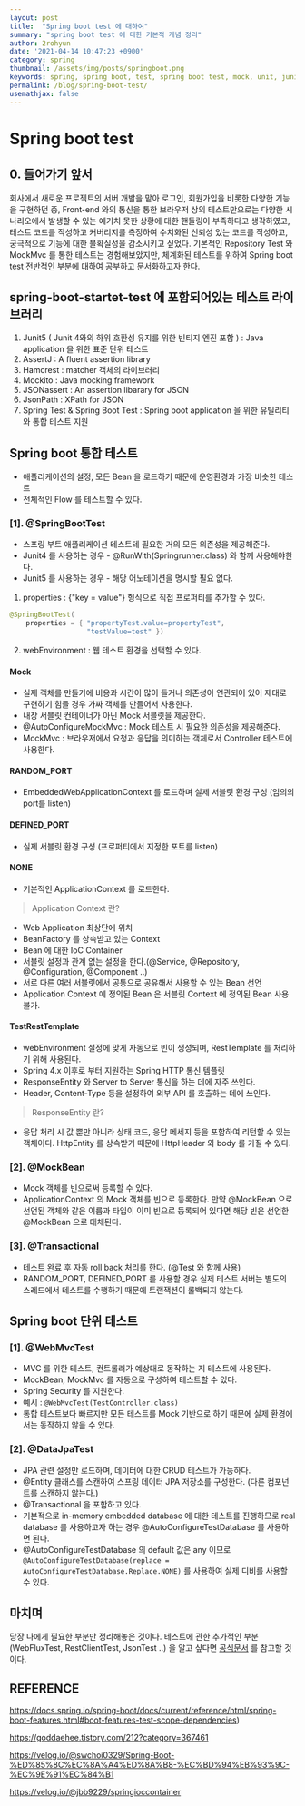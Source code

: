 ```yaml
---
layout: post
title:  "Spring boot test 에 대하여"
summary: "spring boot test 에 대한 기본적 개념 정리"
author: 2rohyun
date: '2021-04-14 10:47:23 +0900'
category: spring
thumbnail: /assets/img/posts/springboot.png
keywords: spring, spring boot, test, spring boot test, mock, unit, junit
permalink: /blog/spring-boot-test/
usemathjax: false
---
```

# Spring boot test 

## 0. 들어가기 앞서
회사에서 새로운 프로젝트의 서버 개발을 맡아 로그인, 회원가입을 비롯한 다양한 기능을 구현하던 중, Front-end 와의 통신을 통한 브라우저 상의 테스트만으로는 다양한 시나리오에서 발생할 수 있는 예기치 못한 상황에 대한 핸들링이 부족하다고 생각하였고, 테스트 코드를 작성하고 커버리지를 측정하여 수치화된 신뢰성 있는 코드를 작성하고, 궁극적으로 기능에 대한 불확실성을 감소시키고 싶었다. 기본적인 Repository Test 와 MockMvc 를 통한 테스트는 경험해보았지만, 체계화된 테스트를 위하여 Spring boot test 전반적인 부분에 대하여 공부하고 문서화하고자 한다.

## spring-boot-startet-test 에 포함되어있는 테스트 라이브러리
1. Junit5 ( Junit 4와의 하위 호환성 유지를 위한 빈티지 엔진 포함 ) : Java application 을 위한 표준 단위 테스트
2. AssertJ : A fluent assertion library
3. Hamcrest : matcher 객체의 라이브러리
4. Mockito : Java mocking framework
5. JSONassert : An assertion libarary for JSON
6. JsonPath : XPath for JSON
7. Spring Test & Spring Boot Test : Spring boot application 을 위한 유틸리티와 통합 테스트 지원

## Spring boot 통합 테스트
 - 애플리케이션의 설정, 모든 Bean 을 로드하기 때문에 운영환경과 가장 비슷한 테스트 
 - 전체적인 Flow 를 테스트할 수 있다.

### [1]. @SpringBootTest
 - 스프링 부트 애플리케이션 테스트테 필요한 거의 모든 의존성을 제공해준다.
 - Junit4 를 사용하는 경우 - @RunWith(Springrunner.class) 와 함께 사용해야한다.
 - Junit5 를 사용하는 경우 - 해당 어노테이션을 명시할 필요 없다.

 1. properties : {"key = value"} 형식으로 직접 프로퍼티를 추가할 수 있다.
 ```java
 @SpringBootTest( 
     properties = { "propertyTest.value=propertyTest", 
                    "testValue=test" })
 ```

2. webEnvironment : 웹 테스트 환경을 선택할 수 있다.

#### Mock
 - 실제 객체를 만들기에 비용과 시간이 많이 들거나 의존성이 연관되어 있어 제대로 구현하기 힘들 경우 가짜 객체를 만들어서 사용한다.
 - 내장 서블릿 컨테이너가 아닌 Mock 서블릿을 제공한다.
 - @AutoConfigureMockMvc : Mock 테스트 시 필요한 의존성을 제공해준다. 
 - MockMvc : 브라우저에서 요청과 응답을 의미하는 객체로서 Controller 테스트에 사용한다.

#### RANDOM_PORT
 - EmbeddedWebApplicationContext 를 로드하며 실제 서블릿 환경 구성 (임의의 port를 listen)

#### DEFINED_PORT 
 - 실제 서블릿 환경 구성 (프로퍼티에서 지정한 포트를 listen)

#### NONE
 - 기본적인 ApplicationContext 를 로드한다.

> Application Context 란?
 - Web Application 최상단에 위치
 - BeanFactory 를 상속받고 있는 Context
 - Bean 에 대한 IoC Container
 - 서블릿 설정과 관계 없는 설정을 한다.(@Service, @Repository, @Configuration, @Component ..)
 - 서로 다른 여러 서블릿에서 공통으로 공유해서 사용할 수 있는 Bean 선언
 - Application Context 에 정의된 Bean 은 서블릿 Context 에 정의된 Bean 사용 불가.

#### TestRestTemplate
 - webEnvironment 설정에 맞게 자동으로 빈이 생성되며, RestTemplate 를 처리하기 위해 사용된다.
 - Spring 4.x 이후로 부터 지원하는 Spring HTTP 통신 템플릿
 - ResponseEntity 와 Server to Server 통신을 하는 데에 자주 쓰인다.
 - Header, Content-Type 등을 설정하여 외부 API 를 호출하는 데에 쓰인다.

> ResponseEntity 란?
 - 응답 처리 시 값 뿐만 아니라 상태 코드, 응답 메세지 등을 포함하여 리턴할 수 있는 객체이다. HttpEntity 를 상속받기 때문에 HttpHeader 와 body 를 가질 수 있다.

### [2]. @MockBean
 - Mock 객체를 빈으로써 등록할 수 있다.
 - ApplicationContext 의 Mock 객체를 빈으로 등록한다. 만약 @MockBean 으로 선언된 객체와 같은 이름과 타입이 이미 빈으로 등록되어 있다면 해당 빈은 선언한 @MockBean 으로 대체된다.

### [3]. @Transactional
 - 테스트 완료 후 자동 roll back 처리를 한다. (@Test 와 함께 사용)
 - RANDOM_PORT, DEFINED_PORT 를 사용할 경우 실제 테스트 서버는 별도의 스레드에서 테스트를 수행하기 때문에 트랜잭션이 롤백되지 않는다.

## Spring boot 단위 테스트

### [1]. @WebMvcTest
 - MVC 를 위한 테스트, 컨트롤러가 예상대로 동작하는 지 테스트에 사용된다.
 - MockBean, MockMvc 를 자동으로 구성하여 테스트할 수 있다.
 - Spring Security 를 지원한다.
 - 예시 : `@WebMvcTest(TestController.class)`
 - 통합 테스트보다 빠르지만 모든 테스트를 Mock 기반으로 하기 때문에 실제 환경에서는 동작하지 않을 수 있다.

### [2]. @DataJpaTest
 - JPA 관련 설정만 로드하며, 데이터에 대한 CRUD 테스트가 가능하다.
 - @Entity 클래스를 스캔하여 스프링 데이터 JPA 저장소를 구성한다. (다른 컴포넌트를 스캔하지 않는다.)
 - @Transactional 을 포함하고 있다.
 - 기본적으로 in-memory embedded database 에 대한 테스트를 진행하므로 real database 를 사용하고자 하는 경우 @AutoConfigureTestDatabase 를 사용하면 된다.
 - @AutoConfigureTestDatabase 의 default 값은 any 이므로 `@AutoConfigureTestDatabase(replace = AutoConfigureTestDatabase.Replace.NONE)` 를 사용하여 실제 디비를 사용할 수 있다.

## 마치며
당장 나에게 필요한 부분만 정리해놓은 것이다. 테스트에 관한 추가적인 부분 (WebFluxTest, RestClientTest, JsonTest ..) 을 알고 싶다면 [공식문서](https://docs.spring.io/spring-boot/docs/current/reference/html/spring-boot-features.html#boot-features-testing) 를 참고할 것이다.


## REFERENCE
https://docs.spring.io/spring-boot/docs/current/reference/html/spring-boot-features.html#boot-features-test-scope-dependencies)

https://goddaehee.tistory.com/212?category=367461

https://velog.io/@swchoi0329/Spring-Boot-%ED%85%8C%EC%8A%A4%ED%8A%B8-%EC%BD%94%EB%93%9C-%EC%9E%91%EC%84%B1

https://velog.io/@jbb9229/springioccontainer
